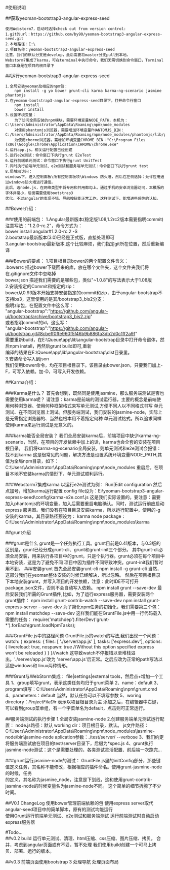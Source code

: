 #使用说明

##获取yeoman-bootstrap3-angular-express-seed

    使用Webstorm7，启动时选择check out from version control:
    1.git的url：https://github.com/by90/yeoman-bootstrap3-angular-express-seed.git
    2.本地路径：E:\
    3.项目名称：yeoman-bootstrap3-angular-express-seed
    注意，我们的默认分支是develop，此后需要将master分支pull到本地。
    Webstorm7集成了karma，可在terminal中执行命令，我们无需切换到命令窗口，Terminal窗口本身是在项目的根目录下

##运行yeoman-bootstrap3-angular-express-seed

    1.全局安装yeoman及相应的npm包：
        npm install -g yo bower grunt-cli karma karma-ng-scenario jasmine phantomjs
    2.在yeoman-bootstrap3-angular-express-seed目录下，打开命令行窗口
        npm install
        bower install
    3.设置环境变量：
        为了访问全局安装的npm模块，需要环境变量NODE_PATH，本机为：C:\Users\Administrator\AppData\Roaming\npm\node_modules
        对使用phantomjs浏览器，需要增加环境变量PHANTOMJS_BIN：C:/Users/Administrator/AppData/Roaming/npm/node_modules/phantomjs/lib/phantom/phantomjs.exe
        为使用chorme浏览器，需增加环境变量CHROME_BIN："C:\Program Files (x86)\Google\Chrome\Application\CHROME\chrome.exe"
    4.运行app.js，相关运行配置已经创建
    5.运行e2e测试：命令窗口下执行grunt E2eTest
    6.运行前端单元测试：命令窗口下执行grunt UnitTest  
    7.同时执行前端单元测试、e2e测试和服务端单元测试：命令窗口下执行grunt test
    8.局域网访问：
    windows下，进入控制面板\所有控制面板项\Windows 防火墙，然后在左侧选择：允许应用通过windows防火墙进行通信。  
    此后，选node.js，在网络类型中将专用和共用都勾上。通过手机的安卓浏览器访问，本模版的字体非常小，后面需要使用bootstrap3  
    优化。不过angular的表现不错，导航按钮能正常工作。这样测试下，能增进些感性的认知。  

##Bower介绍：

###使用的前端包：
    1.Angular最新版本(稳定版1.08,1.2rc2版本需要指明commit)注意写法："1.2.0-rc.2"，命令方式为：  
        bower install angular#1.2.0-rc.2 -S  
    2.bootstrap最新版本(3.0)已经是正式版，直接处理即可  
    3.angular-bootstrap最新版本,这个比较麻烦，我们指定git所在位置，然后重新编译  
 
###Bower的要点：
    1.项目根目录bower的两个配置文件含义：  
       .bowerrc  描述bower下载回来的库，放在哪个文件夹，这个文件夹我们将在.gitignore文件中忽略掉  
        bower.json  描述我们需要的是哪些包，类似"~1.0.8"的写法表示大于1.08版  
    2.安装指定的Commit和指定的zip：  
        bower从0.93版本开始支持安装指定的commit和zip，由于angular-bootstrap不支持bs3，这里使用的是其/bootstrap3_bis2分支：  
    指明zip包，在配置文件中这么写：  
    "angular-bootstrap":"https://github.com/angular-ui/bootstrap/archive/bootstrap3_bis2.zip"  
    或者指明commit的id，这么写：  
    "angular-bootstrap":"https://github.com/angular-ui/bootstrap.git#8cbeff0ffe960f5f46b9b886fa3db2d0c1ff2a9f"  
    需要重新build，在E:\Queue\app\lib\angular-bootstrap目录中打开命令窗体，然后npm install，再然后grunt build即可,重新  
    编译的结果在E:\Queue\app\lib\angular-bootstrap\dist目录里。  
    3.安装命令写入到json  
        我们使用bower命令，均在项目根目录下。该目录由bower.json，只要我们加上-F，可写入依赖。加-D，可写入开发依赖。 

##Karma介绍：

###Karma是什么？
    首先会想到，既然同是使用jasmine，那么服务端测试是否也需要使用karma呢？
    请注意：karma是前端的测试运行器，主要的概念是前端使用何种浏览器、使用何种框架格式来写单元测试,方便不同人以不同格式书写
    单元测试、在不同浏览器上测试。但服务端测试，我们安装的jasmine-node，实际上是无需指定浏览器的、当然也根本用不着指定何种
    单元测试格式。所以追求同样使用karma来运行测试是无意义的。

###karma能否全局安装？
    我们全局安装karma后，前端项目中缺少karma-ng-scenario，当然，在项目的开发依赖中加上的话，karma也会全套的安装在项目根目录。
    我们将karma-ng-scenario全局安装，则单元测试和e2e测试会报错：找不到karma
    这是很常见的问题，解决方法是设置系统环境变量NODE_PATH,其值为全局npm目录，如下：
    C:\Users\Administrator\AppData\Roaming\npm\node_modules
    重启后，在项目本地不安装karma的情形下，单元测试顺利运行。


###Webstorm7集成karma
    以运行e2e测试为例：
        Run|Edit configuration
        然后点加号，增加karma运行配置
        config file设为：E:\yeoman-bootstrap3-angular-express-seed\config\karma-e2e.conf.js
        这是我们实际设置的。要注意：需要加入phantomjs的环境变量，加入后需要重启电脑确认。同时，测试运行前应启动express
        服务器。我们没有在项目目录安装karma，所以运行配置中，使用的-g安装的karma，其目录路径预设为：
        karma node package：C:\Users\Administrator\AppData\Roaming\npm\node_modules\karma


       
##grunt介绍

###grunt是什么
    grunt是一个任务执行工具。grunt目前是0.41版本，与0.3版的区别是，grunt已经分成grunt-cli、grunt和grunt-init三个部分。
    其中grunt-cli必须全局安装，用来执行各项目中的grunt，只是个执行器。grunt必须在每个项目中本地安装，这是为了避免不同
    项目中因为插件不同导致冲突。grunt-init我们暂时用不到。
###安装grunt
    首先全局安装grunt-cli
        npm install -g grunt-cli
        当然，这部分我们在yeoman整体安装的时候已经解决，所以忽略。
    然后在项目根目录下本地安装grunt，并写入项目的开发依赖，注意：此时IDE不可打开package.json文件，否则不会自动写入依赖。
        npm install grunt  --save-dev
    最后安装我们所需的Grunt插件,比如，为了运行express服务器，需要安装两个grunt插件：
        npm install grunt-contrib-watch --save-dev
        npm install grunt-express-server --save-dev
    为了简化npm任务的初始化，我们需要第三个包：
        npm install matchdep --save-dev
    这样我们能在GruntFile.js中用一行代码载入需要的任务：
        require('matchdep').filterDev('grunt-*').forEach(grunt.loadNpmTasks);

###GruntFile.js中的路径问题
    GruntFile.js的watch的写法,我们出现一个问题：
    watch: {
            express: {
                files: [
                    './server/app.js'
                ],
                tasks: ['express:dev'],
                options: {
                    livereload: true,
                    nospawn: true //Without this option specified express won't be reloaded
                }
            }
        }//watch
    这导致watch不停报错以至堆栈溢出。'./server/app.js'改为 'server\\app.js'后正常。之后应改为正常的path写法以适应windows和
    linux两种情形。   
     
###Grunt与WebStorm集成：
    file|settings|external tools，然后点+增加一个工具
    1、group填写grunt，表示这类任务均归于grunt菜单
    2、name：default
    3、program填写：C:\Users\Administrator\AppData\Roaming\npm\grunt.cmd
    4、parameters：default   当然，默认任务可以不填写参数
    5、woring directory：$ProjectFileDir$   表示以项目根目录为主
    添加之后，在编辑器中右键，可以看到group菜单组，有一个字菜单名为default，点击则可正常运行。

##服务端测试的执行步骤
    1.全局安装jasmine-node
    2.创建服务端单元测试运行配置：
        node.js路径：默认
        working dir：项目根目录，默认。
        js文件路径：C:\Users\Administrator\AppData\Roaming\npm\node_modules\jasmine-node\bin\jasmine-node
        aplication参数：./test/server/ --verbose
    3、我们约定将服务端测试放在项目的test\server目录下，后缀为*spec.js
    4、grunt执行jasmine-node测试：这个是需要处理的，各类测试灵活配置、前后端一次跑完...

###grunt运行jasmine-node的测试：
    GruntFile.js里的initConfig部分，那些键值定义任务，其名称不能修改，根据相应的插件命名。使用grunt-jasmine-node的时候，任务  
    的定义，其名称为jasmine_node，注意是下划线，这和使用grunt-contrib-jasmine-node的时候变量名为jasmine-node不同。
    这个简单的细节折腾了不少时间。

##V0.1 ChangeLog
    使用bower管理前端依赖的包
    使用express server取代angular-seed项目中的简单脚本，原有的测试均能运行    
    使用Grunt运行前端单元测试、e2e测试和服务端测试
    运行前端测试时自动启动express服务器 

#Todo...    
##v0.2 build
    运行单元测试、清理、html压缩、css压缩、图片压缩、拷贝。
    合并，考虑到angular页面或有不妥，暂不处理
    我们使用build创建一个可马上拷贝、部署、运行的版本。

##v0.3 前端页面使用bootstrap 3
处理导航
处理页面布局
